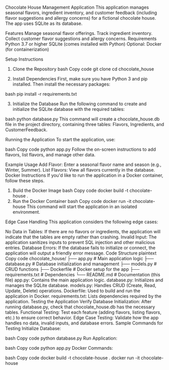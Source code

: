 Chocolate House Management Application
This application manages seasonal flavors, ingredient inventory, and customer feedback (including flavor suggestions and allergy concerns) for a fictional chocolate house. The app uses SQLite as its database.

Features
Manage seasonal flavor offerings.
Track ingredient inventory.
Collect customer flavor suggestions and allergy concerns.
Requirements
Python 3.7 or higher
SQLite (comes installed with Python)
Optional: Docker (for containerization)

Setup Instructions

1. Clone the Repository
bash
Copy code
git clone <your-repo-url>
cd chocolate_house

2. Install Dependencies
First, make sure you have Python 3 and pip installed. Then install the necessary packages:

bash
pip install -r requirements.txt

3. Initialize the Database
Run the following command to create and initialize the SQLite database with the required tables:

bash
python database.py
This command will create a chocolate_house.db file in the project directory, containing three tables: Flavors, Ingredients, and CustomerFeedback.

Running the Application
To start the application, use:

bash
Copy code
python app.py
Follow the on-screen instructions to add flavors, list flavors, and manage other data.

Example Usage
Add Flavor: Enter a seasonal flavor name and season (e.g., Winter, Summer).
List Flavors: View all flavors currently in the database.
Docker Instructions
If you'd like to run the application in a Docker container, follow these steps.

1. Build the Docker Image
bash
Copy code
docker build -t chocolate-house .
2. Run the Docker Container
bash
Copy code
docker run -it chocolate-house
This command will start the application in an isolated environment.

Edge Case Handling
This application considers the following edge cases:

No Data in Tables: If there are no flavors or ingredients, the application will indicate that the tables are empty rather than crashing.
Invalid Input: The application sanitizes inputs to prevent SQL injection and other malicious entries.
Database Errors: If the database fails to initialize or connect, the application will output a friendly error message.
Code Structure
plaintext
Copy code
chocolate_house/
├── app.py                     # Main application logic
├── database.py                # Database initialization and management
├── models.py                  # CRUD functions
├── Dockerfile                 # Docker setup for the app
├── requirements.txt           # Dependencies
└── README.md                  # Documentation (this file)
app.py: Contains the main application logic.
database.py: Initializes and manages the SQLite database.
models.py: Handles CRUD (Create, Read, Update, Delete) operations.
Dockerfile: Used to build and run the application in Docker.
requirements.txt: Lists dependencies required by the application.
Testing the Application
Verify Database Initialization: After running database.py, check that chocolate_house.db has the necessary tables.
Functional Testing: Test each feature (adding flavors, listing flavors, etc.) to ensure correct behavior.
Edge Case Testing: Validate how the app handles no data, invalid inputs, and database errors.
Sample Commands for Testing
Initialize Database:

bash
Copy code
python database.py
Run Application:

bash
Copy code
python app.py
Docker Commands:

bash
Copy code
docker build -t chocolate-house .
docker run -it chocolate-house
